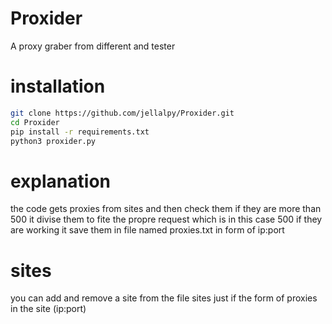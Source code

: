 # Proxider
A proxy graber from different and tester
# installation
```sh
git clone https://github.com/jellalpy/Proxider.git
cd Proxider
pip install -r requirements.txt
python3 proxider.py
```
# explanation
the code gets proxies from sites and then check them if they are more than 500 it divise them to fite the propre request which is in this case 500 if they are working it save them in file named proxies.txt in form of ip:port
# sites
you can add and remove a site from the file sites just if the form of proxies in the site (ip:port)

